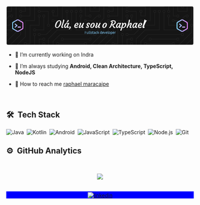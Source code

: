 <img src="./github-header.png" class="center" />

</p>

- 🔭  I’m currently working on Indra

- 🌱  I’m always studying **Android, Clean Architecture, TypeScript, NodeJS**

- 🚀  How to reach me  [raphael maracaipe](raphaelmaracaipe@gmail.com)

<br>

## 🛠 &nbsp;Tech Stack

![Java](https://img.shields.io/badge/-Java-151515?style=flat&logo=java)&nbsp;
![Kotlin](https://img.shields.io/badge/-Kotlin-151515?style=flat&logo=kotlin)&nbsp;
![Android](https://img.shields.io/badge/-Android-151515?style=flat&logo=android)&nbsp;
![JavaScript](https://img.shields.io/badge/-JavaScript-151515?style=flat&logo=javascript)&nbsp;
![TypeScript](https://img.shields.io/badge/-TypeScript-151515?style=flat&logo=typescript)&nbsp;
![Node.js](https://img.shields.io/badge/-Node.js-151515?style=flat&logo=node.js)&nbsp;
![Git](https://img.shields.io/badge/-Git-151515?style=flat&logo=git)&nbsp;

## ⚙️ &nbsp;GitHub Analytics
<br>

<p align="center">
  <img src="https://github-readme-stats.vercel.app/api?username=raphaelmaracaipe&show_icons=true&theme=dark">
</p>

##

<p align="center" style="background:blue">
  <a href="https://www.linkedin.com/in/raphaelmaracaipe/" target="_blank">
    <img align="center" src="https://img.shields.io/badge/-raphaelmaracaipe-151515?style=flat&logo=linkedin" alt="linkedin"/>
  </a>
</p>
